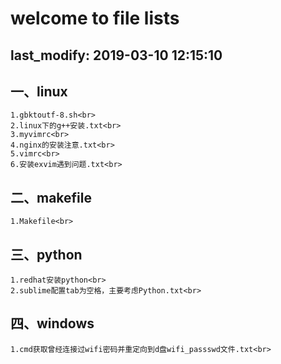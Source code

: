 

welcome to file lists
====
last_modify: 2019-03-10 12:15:10
-------
## 一、linux<br>
    1.gbktoutf-8.sh<br>
    2.linux下的g++安装.txt<br>
    3.myvimrc<br>
    4.nginx的安装注意.txt<br>
    5.vimrc<br>
    6.安装exvim遇到问题.txt<br>




## 二、makefile<br>
    1.Makefile<br>




## 三、python<br>
    1.redhat安装python<br>
    2.sublime配置tab为空格，主要考虑Python.txt<br>




## 四、windows<br>
    1.cmd获取曾经连接过wifi密码并重定向到d盘wifi_passswd文件.txt<br>





